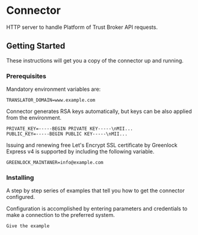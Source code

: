 # Connector

HTTP server to handle Platform of Trust Broker API requests.

## Getting Started

These instructions will get you a copy of the connector up and running.

### Prerequisites

Mandatory environment variables are:
```
TRANSLATOR_DOMAIN=www.example.com
```

Connector generates RSA keys automatically, but keys can be also applied from the environment.
```
PRIVATE_KEY=-----BEGIN PRIVATE KEY-----\nMII...
PUBLIC_KEY=-----BEGIN PUBLIC KEY-----\nMII...
```

Issuing and renewing free Let's Encrypt SSL certificate by Greenlock Express v4 is supported by including the following variable.
```
GREENLOCK_MAINTANER=info@example.com
```

### Installing

A step by step series of examples that tell you how to get the connector configured.

Configuration is accomplished by entering parameters and credentials to make a connection to the preferred system.

```
Give the example
```
